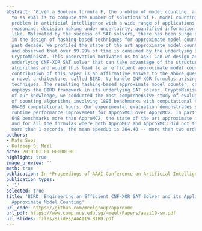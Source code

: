```yaml
---
abstract: 'Given a Boolean formula F, the problem of model counting, also referred
  to as #SAT is to compute the number of solutions of F. Model counting is a fundamental
  problem in artificial intelligence with a wide range of applications including probabilistic
  reasoning, decision making under uncertainty, quantified information flow, and the
  like. Motivated by the success of SAT solvers, there has been surge of interest
  in the design of hashing-based techniques for approximate model counting for the
  past decade. We profiled the state of the art approximate model counter ApproxMC3
  and observed that over 99.99% of time is consumed by the underlying SAT solver,
  CryptoMinisat. This observation motivated us to ask: Can we design an efficient
  underlying CNF-XOR SAT solver that can take advantage of the structure of hashing-based
  algorithms and would this lead to an efficient approximate model counter? The primary
  contribution of this paper is an affirmative answer to the above question. We present
  a novel architecture, called BIRD, to handle CNF-XOR formulas arising from hashing-based
  techniques. The resulting hashing-based approximate model counter, called ApproxMC3,
  employs the BIRD framework in its underlying SAT solver, CryptoMinisat. To the best
  of our knowledge, we conducted the most comprehensive study of evaluation performance
  of counting algorithms involving 1896 benchmarks with computational effort totaling
  86400 computational hours. Our experimental evaluation demonstrates significant
  runtime performance improvement for ApproxMC3 over ApproMC2. In particular, we solve
  648 benchmarks more than ApproMC2, the state of the art approximate model counter
  and for all the formulas where both ApproMC2 and ApproxMC3 did not timeout and took
  more than 1 seconds, the mean speedup is 284.40 -- more than two orders of magnitude. '
authors:
- Mate Soos
- Kuldeep S. Meel
date: 2019-01-01 00:00:00
highlight: true
image_preview: ''
math: true
publication: In *Proceedings of AAAI Conference on Artificial Intelligence (AAAI)*
publication_types:
- '1'
selected: true
title: 'BIRD: Engineering an Efficient CNF-XOR SAT Solver and its Applications to
  Approximate Model Counting'
url_code: https://github.com/meelgroup/approxmc
url_pdf: https://www.comp.nus.edu.sg/~meel/Papers/aaai19-sm.pdf
url_slides: files/slides/AAAI19_BIRD.pdf
---
```


